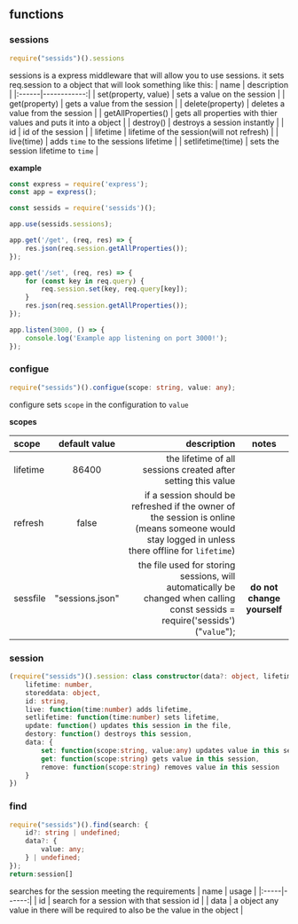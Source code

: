 ## functions

### sessions

```js
require("sessids")().sessions
```

sessions is a express middleware that will allow you to use sessions.
it sets req.session to a object that will look something like this:
| name  | description |
|:------|------------:|
| set(property, value) | sets a value on the session |
| get(property) | gets a value from the session |
| delete(property) | deletes a value from the session |
| getAllProperties() | gets all properties with thier values and puts it into a object |
| destroy() | destroys a session instantly |
| id | id of the session |
| lifetime | lifetime of the session(will not refresh) |
| live(time) | adds `time` to the sessions lifetime |
| setlifetime(time) | sets the session lifetime to `time` |

**example**

```js
const express = require('express');
const app = express();

const sessids = require('sessids')();

app.use(sessids.sessions);

app.get('/get', (req, res) => {
    res.json(req.session.getAllProperties());
});

app.get('/set', (req, res) => {
    for (const key in req.query) {
        req.session.set(key, req.query[key]);
    }
    res.json(req.session.getAllProperties());
});

app.listen(3000, () => {
    console.log('Example app listening on port 3000!');
});
```

### configue

```ts
require("sessids")().configue(scope: string, value: any);
```

configure sets `scope` in the configuration to `value`

**scopes**

| scope        | default value | description | notes |
|:-------------|:-------------:|------------:|:-----:|
| lifetime     | 86400         | the lifetime of all sessions created after setting this value ||
| refresh      | false         | if a session should be refreshed if the owner of the session is online (means someone would stay logged in unless there offline for `lifetime`)||
| sessfile     |"sessions.json"| the file used for storing sessions, will automatically be changed when calling const sessids = require('sessids')("`value`");|**do not change yourself**|

### session
```ts
(require("sessids")().session: class constructor(data?: object, lifetime?: number, id?: string) {}:{
    lifetime: number,
    storeddata: object,
    id: string,
    live: function(time:number) adds lifetime,
    setlifetime: function(time:number) sets lifetime,
    update: function() updates this session in the file,
    destory: function() destroys this session,
    data: {
        set: function(scope:string, value:any) updates value in this session,
        get: function(scope:string) gets value in this session,
        remove: function(scope:string) removes value in this session
    }
})
```

### find
```ts
require("sessids")().find(search: {
    id?: string | undefined;
    data?: {
        value: any;
    } | undefined;
});
return:session[]
```

searches for the session meeting the requirements
| name | usage |
|:-----|------:|
| id   | search for a session with that session id |
| data | a object any value in there will be required to also be the value in the object |